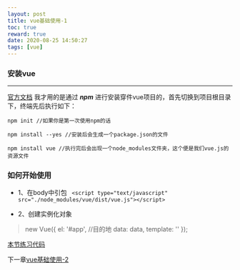 ```yaml
---
layout: post
title: vue基础使用-1
toc: true
reward: true
date: 2020-08-25 14:50:27
tags: [vue]
---
```

### 安装vue
***
[官方文档](https://cn.vuejs.org/v2/guide/installation.html)
我才用的是通过 ***npm*** 进行安装穿件vue项目的，首先切换到项目根目录下，终端先后执行如下：
<!-- more -->
```
npm init //如果你是第一次使用npm的话

npm install --yes //安装后会生成一个package.json的文件

npm install vue //执行完后会出现一个node_modules文件夹，这个便是我们vue.js的资源文件
```
### 如何开始使用
* 1、在body中引包
``` <script type="text/javascript" src="./node_modules/vue/dist/vue.js"></script>```
       
* 2、创建实例化对象
> new Vue({
		el: '#app', //目的地
	    data: data,
		template: ''
	});  
   
        
[本节练习代码]()

下一章[vue基础使用-2](http://markchyl.cn/2020/08/25/vue基础使用-2/)